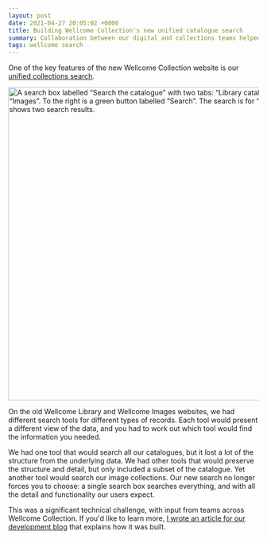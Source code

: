 ```yaml
---
layout: post
date: 2021-04-27 20:05:02 +0000
title: Building Wellcome Collection's new unified catalogue search
summary: Collaboration between our digital and collections teams helped to build a single search box for all of our catalogues.
tags: wellcome search
---
```


One of the key features of the new Wellcome Collection website is our [unified collections search](https://wellcomecollection.org/collections).

<img src="/images/2021/unified_search_1x.png" style="width: 630px" alt="A search box labelled “Search the catalogue” with two tabs: “Library catalogue” and “Images”. To the right is a green button labelled “Search”. The search is for “suez canal” and shows two search results." srcset="/images/2021/unified_search_1x.png 1x, /images/2021/unified_search_2x.png 2x">

On the old Wellcome Library and Wellcome Images websites, we had different search tools for different types of records.
Each tool would present a different view of the data, and you had to work out which tool would find the information you needed.

We had one tool that would search all our catalogues, but it lost a lot of the structure from the underlying data.
We had other tools that would preserve the structure and detail, but only included a subset of the catalogue.
Yet another tool would search our image collections.
Our new search no longer forces you to choose: a single search box searches everything, and with all the detail and functionality our users expect.

This was a significant technical challenge, with input from teams across Wellcome Collection.
If you'd like to learn more, [I wrote an article for our development blog](https://stacks.wellcomecollection.org/building-our-new-unified-collections-search-ed399c412b01) that explains how it was built.
